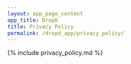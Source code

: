 ```yaml
---
layout: app_page_content
app_title: DropD
title: Privacy Policy
permalink: /dropd_app/privacy_policy/
---
```


{% include privacy_policy.md %}
